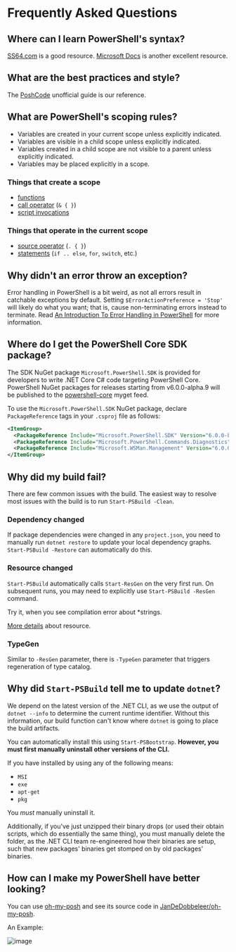 # Frequently Asked Questions

## Where can I learn PowerShell's syntax?

[SS64.com](https://ss64.com/ps/syntax.html) is a good resource.
[Microsoft Docs](https://docs.microsoft.com/powershell/scripting/overview) is another excellent resource.

## What are the best practices and style?

The [PoshCode][] unofficial guide is our reference.

[PoshCode]: https://github.com/PoshCode/PowerShellPracticeAndStyle

## What are PowerShell's scoping rules?

- Variables are created in your current scope unless explicitly indicated.
- Variables are visible in a child scope unless explicitly indicated.
- Variables created in a child scope are not visible to a parent unless
  explicitly indicated.
- Variables may be placed explicitly in a scope.

### Things that create a scope

- [functions](https://ss64.com/ps/syntax-functions.html)
- [call operator](https://ss64.com/ps/call.html) (`& { }`)
- [script invocations](https://ss64.com/ps/syntax-run.html)

### Things that operate in the current scope

- [source operator](https://ss64.com/ps/source.html) (`. { }`)
- [statements](https://ss64.com/ps/statements.html) (`if .. else`, `for`, `switch`, etc.)

## Why didn't an error throw an exception?

Error handling in PowerShell is a bit weird, as not all errors result in catchable exceptions by default.
Setting `$ErrorActionPreference = 'Stop'` will likely do what you want;
that is, cause non-terminating errors instead to terminate.
Read [An Introduction To Error Handling in PowerShell][error] for more information.

[error]: https://gist.github.com/TravisEz13/9bb811c63b88501f3beec803040a9996

## Where do I get the PowerShell Core SDK package?

The SDK NuGet package `Microsoft.PowerShell.SDK` is provided for developers to write .NET Core C# code targeting PowerShell Core.
PowerShell NuGet packages for releases starting from v6.0.0-alpha.9 will be published to the [powershell-core][] myget feed.

To use the `Microsoft.PowerShell.SDK` NuGet package, declare `PackageReference` tags in your `.csproj` file as follows:

```xml
<ItemGroup>
  <PackageReference Include="Microsoft.PowerShell.SDK" Version="6.0.0-beta.9" />
  <PackageReference Include="Microsoft.PowerShell.Commands.Diagnostics" Version="6.0.0-beta.9" />
  <PackageReference Include="Microsoft.WSMan.Management" Version="6.0.0-beta.9"/>
</ItemGroup>
```

[powershell-core]: https://powershell.myget.org/gallery/powershell-core

## Why did my build fail?

There are few common issues with the build.
The easiest way to resolve most issues with the build is to run `Start-PSBuild -Clean`.

### Dependency changed

If package dependencies were changed in any `project.json`, you need to manually
run `dotnet restore` to update your local dependency graphs.
`Start-PSBuild -Restore` can automatically do this.

### Resource changed

`Start-PSBuild` automatically calls `Start-ResGen` on the very first run.
On subsequent runs, you may need to explicitly use `Start-PSBuild -ResGen` command.

Try it, when you see compilation error about *strings.

[More details](dev-process/resx-files.md) about resource.

### TypeGen

Similar to `-ResGen` parameter, there is `-TypeGen` parameter that triggers regeneration of type catalog.

## Why did `Start-PSBuild` tell me to update `dotnet`?

We depend on the latest version of the .NET CLI, as we use the output of `dotnet
--info` to determine the current runtime identifier.
Without this information, our build function can't know where `dotnet` is going to place the build artifacts.

You can automatically install this using `Start-PSBootstrap`.
**However, you must first manually uninstall other versions of the CLI.**

If you have installed by using any of the following means:

- `MSI`
- `exe`
- `apt-get`
- `pkg`

You *must* manually uninstall it.

Additionally, if you've just unzipped their binary drops (or used their obtain
scripts, which do essentially the same thing), you must manually delete the
folder, as the .NET CLI team re-engineered how their binaries are setup, such
that new packages' binaries get stomped on by old packages' binaries.

## How can I make my PowerShell have better looking?

You can use [oh-my-posh](https://ohmyposh.dev/) and see
its source code in [JanDeDobbeleer/oh-my-posh](https://github.com/JanDeDobbeleer/oh-my-posh).

An Example:

![image](https://user-images.githubusercontent.com/50760269/206097676-58283ed0-d244-4c5c-813d-1218f8bed27f.png)


